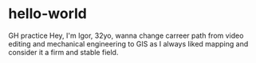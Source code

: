 # hello-world
GH practice
Hey, I'm Igor, 32yo, wanna change carreer path from video editing and mechanical engineering to GIS as I always liked mapping and consider it a firm and stable field.
